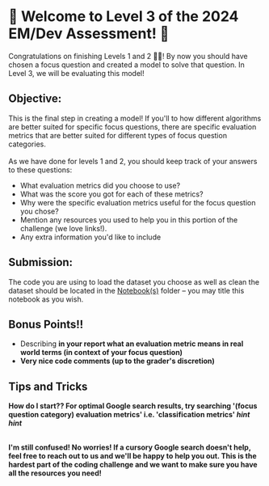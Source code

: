 # 🦩 Welcome to Level 3 of the 2024 EM/Dev Assessment! 🦩

Congratulations on finishing Levels 1 and 2 🥳🥳! By now you should have chosen a focus question and created a model to solve that question. In Level 3, we will be evaluating this model!


## Objective:

This is the final step in creating a model! If you'll to how different algorithms are better suited for specific focus questions, there are specific evaluation metrics that are better suited for different types of focus question categories. <br><br>
As we have done for levels 1 and 2, you should keep track of your answers to these questions:
- What evaluation metrics did you choose to use?
- What was the score you got for each of these metrics?
- Why were the specific evaluation metrics useful for the focus question you chose?<br>
- Mention any resources you used to help you in this portion of the challenge (we love links!).
- Any extra information you'd like to include

## Submission:
The code you are using to load the dataset you choose as well as clean the dataset should be located in the [Notebook(s)](/Notebook(s)/) folder – you may title this notebook as you wish.

## Bonus Points!! 
- Describing <b>in your report<b> what an evaluation metric means in real world terms (in context of your focus question)<br>
- Very nice code comments (up to the grader's discretion)<br>

## Tips and Tricks
**How do I start??** For optimal Google search results, try searching '(focus question category) evaluation metrics' i.e. 'classification metrics' *hint hint*<br><br>

**I'm still confused!** No worries! If a cursory Google search doesn't help, feel free to reach out to us and we'll be happy to help you out. This is the hardest part of the coding challenge and we want to make sure you have all the resources you need!